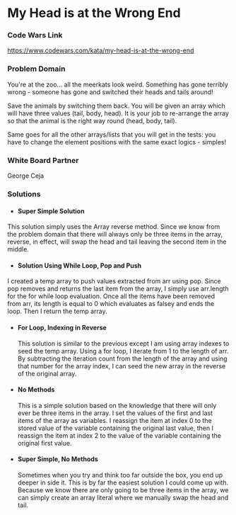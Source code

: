 # My Head is at the Wrong End

### Code Wars Link

https://www.codewars.com/kata/my-head-is-at-the-wrong-end

### Problem Domain

You're at the zoo... all the meerkats look weird. Something has gone terribly wrong - someone has gone and switched their heads and tails around!

Save the animals by switching them back. You will be given an array which will have three values (tail, body, head). It is your job to re-arrange the array so that the animal is the right way round (head, body, tail).

Same goes for all the other arrays/lists that you will get in the tests: you have to change the element positions with the same exact logics - simples!

### White Board Partner

  George Ceja

### Solutions

  - #### Super Simple Solution

  This solution simply uses the Array reverse method.  Since we know from the problem domain that there will always only be three items in the array, reverse, in effect, will swap the head and tail leaving the second item in the middle.


  - #### Solution Using While Loop, Pop and Push

  I created a temp array to push values extracted from arr using pop.  Since pop removes and returns the last item from the array, I simply use arr.length for the for while loop evaluation.  Once all the items have been removed from arr, its length is equal to 0 which evaluates as falsey and ends the loop. Then I return the temp array.

- #### For Loop, Indexing in Reverse

  This solution is similar to the previous except I am using array indexes to seed the temp array.  Using a for loop, I iterate from 1 to the length of arr.  By subtracting the iteration count from the length of the array and using that number for the array index, I can seed the new array in the reverse of the original array.

- #### No Methods
  This is a simple solution based on the knowledge that there will only ever be three items in the array.  I set the values of the first and last items of the array as variables.  I reassign the item at index 0 to the stored value of the variable containing the original last value, then I reassign the item at index 2 to the value of the variable containing the original first value.

- #### Super Simple, No Methods

  Sometimes when you try and think too far outside the box, you end up deeper in side it.  This is by far the easiest solution I could come up with.  Because we know there are only going to be three items in the array, we can simply create an array literal where we manually swap the head and tail.
